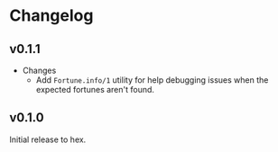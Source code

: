 # Changelog

## v0.1.1

* Changes
  * Add `Fortune.info/1` utility for help debugging issues when the expected
    fortunes aren't found.

## v0.1.0

Initial release to hex.
